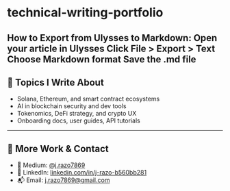 # technical-writing-portfolio
How to Export from Ulysses to Markdown:
Open your article in Ulysses
Click File > Export > Text
Choose Markdown format
Save the .md file
---

## 🧠 Topics I Write About
- Solana, Ethereum, and smart contract ecosystems
- AI in blockchain security and dev tools
- Tokenomics, DeFi strategy, and crypto UX
- Onboarding docs, user guides, API tutorials

---

## 🔗 More Work & Contact

- 📰 Medium: [@j.razo7869](https://medium.com/@j.razo7869)
- 💼 LinkedIn: [linkedin.com/in/j-razo-b560bb281](https://www.linkedin.com/in/j-razo-b560bb281/)
- 📬 Email: j.razo7869@gmail.com
